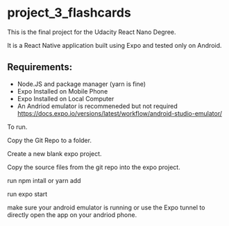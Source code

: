 # project_3_flashcards

This is the final project for the Udacity React Nano Degree.

It is a React Native application built using Expo and tested only on Android. 

## Requirements:

  * Node.JS and package manager (yarn is fine)
  * Expo Installed on Mobile Phone
  * Expo Installed on Local Computer
  * An Andriod emulator is recommeneded but not required https://docs.expo.io/versions/latest/workflow/android-studio-emulator/
  

To run.

Copy the Git Repo to a folder.

Create a new blank expo project. 

Copy the source files from the git repo into the expo project. 

run npm intall or yarn add

run expo start

make sure your android emulator is running or use the Expo tunnel to directly open the app on your andriod phone.





